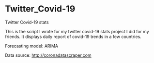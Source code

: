 # Twitter_Covid-19
Twitter Covid-19 stats

This is the script I wrote for my twitter covid-19 stats project I did for my friends. It displays daily report of covid-19 trends in a few countries.

Forecasting model: ARIMA

Data source: http://coronadatascraper.com